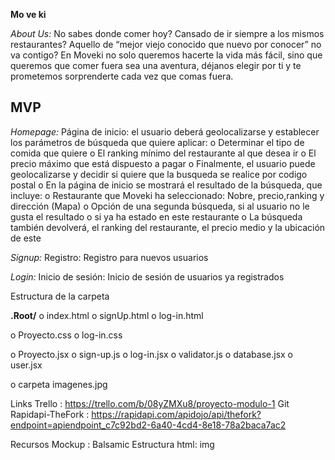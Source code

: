 **Mo ve ki**

_About Us:_ No sabes donde comer hoy? Cansado de ir siempre a los mismos restaurantes?  Aquello de “mejor viejo conocido que nuevo por conocer” no va contigo? En Moveki no solo queremos hacerte la vida más fácil, sino que queremos que comer fuera sea una aventura, déjanos elegir por ti y te prometemos sorprenderte cada vez que comas fuera.


## MVP

_Homepage:_ Página de inicio: el usuario deberá geolocalizarse y establecer los parámetros de búsqueda que quiere aplicar:
o	Determinar el tipo de comida que quiere
o	El ranking mínimo del restaurante al que desea ir
o El precio máximo que está dispuesto a pagar
o	Finalmente, el usuario puede geolocalizarse y decidir si quiere que la busqueda se realice por codigo postal
o En la página de inicio se mostrará el resultado de la búsqueda, que incluye:
o	Restaurante que Moveki ha seleccionado: Nobre, precio,ranking y dirección (Mapa)
o	Opción de una segunda búsqueda, si al usuario no le gusta el resultado o si ya ha estado en este restaurante
o	La búsqueda también devolverá, el ranking del restaurante, el precio medio y la ubicación de este

_Signup:_ Registro: Registro para nuevos usuarios

_Login:_ Inicio de sesión: Inicio de sesión de usuarios ya registrados


Estructura de la carpeta

**.Root/**
o	index.html
o signUp.html
o log-in.html

o	Proyecto.css
o log-in.css


o	Proyecto.jsx
o sign-up.js
o log-in.jsx
o validator.js
o database.jsx
o user.jsx

o carpeta imagenes.jpg


Links
Trello : https://trello.com/b/08yZMXu8/proyecto-modulo-1
Git
Rapidapi-TheFork : 
https://rapidapi.com/apidojo/api/thefork?endpoint=apiendpoint_c7c92bd2-6a40-4cd4-8e18-78a2baca7ac2

Recursos
Mockup : Balsamic
Estructura html: img


